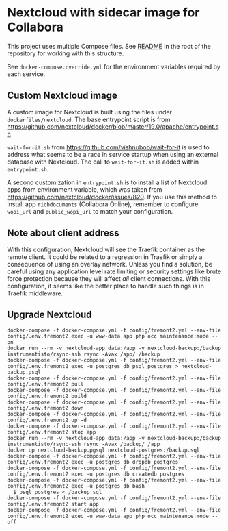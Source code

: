 # Nextcloud with sidecar image for Collabora
This project uses multiple Compose files. See
[README](https://github.com/osspsuite/docker-compose/blob/master/README.md)
in the root of the repository for working with this structure.

See `docker-compose.override.yml` for the environment variables required
by each service.

## Custom Nextcloud image
A custom image for Nextcloud is built using the files under
`dockerfiles/nextcloud`.
The base entrypoint script is from
https://github.com/nextcloud/docker/blob/master/19.0/apache/entrypoint.sh

`wait-for-it.sh` from
https://github.com/vishnubob/wait-for-it
is used to address what seems to be a race in service startup when
using an external database with Nextcloud.
The call to `wait-for-it.sh` is added within `entrypoint.sh`.

A second customization in `entrypoint.sh` is to install a list of
Nextcloud apps from environment variable, which was taken from
https://github.com/nextcloud/docker/issues/820. If you use this
method to install app `richdocuments` (Collabora Online),
remember to configure `wopi_url` and `public_wopi_url` to match
your configuration.

## Note about client address
With this configuration, Nextcloud will see the Traefik container as the remote
client. It could be related to a regression in Traefik or simply a consequence
of using an overlay network. Unless you find a solution, be careful using any
application level rate limiting or security settings like brute force protection
because they will affect *all* client connections. With this configuration, it
seems like the better place to handle such things is in Traefik middleware.

## Upgrade Nextcloud
```
docker-compose -f docker-compose.yml -f config/fremont2.yml --env-file config/.env.fremont2 exec -u www-data app php occ maintenance:mode --on
docker run --rm -v nextcloud-app_data:/app -v nextcloud-backup:/backup instrumentisto/rsync-ssh rsync -Avax /app/ /backup
docker-compose -f docker-compose.yml -f config/fremont2.yml --env-file config/.env.fremont2 exec -u postgres db psql postgres > nextcloud-backup.psql
docker-compose -f docker-compose.yml -f config/fremont2.yml --env-file config/.env.fremont2 pull
docker-compose -f docker-compose.yml -f config/fremont2.yml --env-file config/.env.fremont2 build
docker-compose -f docker-compose.yml -f config/fremont2.yml --env-file config/.env.fremont2 down
docker-compose -f docker-compose.yml -f config/fremont2.yml --env-file config/.env.fremont2 up -d
docker-compose -f docker-compose.yml -f config/fremont2.yml --env-file config/.env.fremont2 stop app
docker run --rm -v nextcloud-app_data:/app -v nextcloud-backup:/backup instrumentisto/rsync-ssh rsync -Avax /backup/ /app
docker cp nextcloud-backup.pgsql nextcloud-postgres:/backup.sql
docker-compose -f docker-compose.yml -f config/fremont2.yml --env-file config/.env.fremont2 exec -u postgres db dropdb postgres
docker-compose -f docker-compose.yml -f config/fremont2.yml --env-file config/.env.fremont2 exec -u postgres db createdb postgres
docker-compose -f docker-compose.yml -f config/fremont2.yml --env-file config/.env.fremont2 exec -u postgres db bash
  $ psql postgres < /backup.sql
docker-compose -f docker-compose.yml -f config/fremont2.yml --env-file config/.env.fremont2 start app
docker-compose -f docker-compose.yml -f config/fremont2.yml --env-file config/.env.fremont2 exec -u www-data app php occ maintenance:mode --off
```
